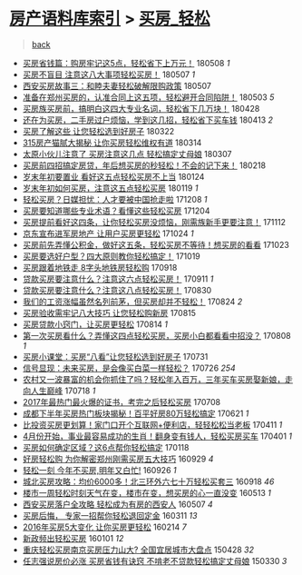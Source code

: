 [房产语料库索引](../../README.md)  > [买房_轻松](买房_轻松.md)
====
> [back](../README.md)

- [买房省钱篇：购房牢记这5点，轻松省下上万元！](http://jkwz.applinzi.com/ittc/7100525983054693382.html#%E4%B9%B0%E6%88%BF%E7%9C%81%E9%92%B1%E7%AF%87%EF%BC%9A%E8%B4%AD%E6%88%BF%E7%89%A2%E8%AE%B0%E8%BF%995%E7%82%B9%EF%BC%8C%E8%BD%BB%E6%9D%BE%E7%9C%81%E4%B8%8B%E4%B8%8A%E4%B8%87%E5%85%83%EF%BC%81) 180508 *1* 
- [买房不盲目 注意这八大事项轻松买房！](http://jkwz.applinzi.com/ittc/7100391291550696458.html#%E4%B9%B0%E6%88%BF%E4%B8%8D%E7%9B%B2%E7%9B%AE+%E6%B3%A8%E6%84%8F%E8%BF%99%E5%85%AB%E5%A4%A7%E4%BA%8B%E9%A1%B9%E8%BD%BB%E6%9D%BE%E4%B9%B0%E6%88%BF%EF%BC%81) 180507 *1* 
- [西安买房故事三：和睦夫妻轻松破解限购政策](http://jkwz.applinzi.com/ittc/7100130783903876106.html#%E8%A5%BF%E5%AE%89%E4%B9%B0%E6%88%BF%E6%95%85%E4%BA%8B%E4%B8%89%EF%BC%9A%E5%92%8C%E7%9D%A6%E5%A4%AB%E5%A6%BB%E8%BD%BB%E6%9D%BE%E7%A0%B4%E8%A7%A3%E9%99%90%E8%B4%AD%E6%94%BF%E7%AD%96) 180507  
- [准备在郑州买房的，认准合同上这五项，轻松避开合同陷阱！](http://jkwz.applinzi.com/ittc/7098810089958016011.html#%E5%87%86%E5%A4%87%E5%9C%A8%E9%83%91%E5%B7%9E%E4%B9%B0%E6%88%BF%E7%9A%84%EF%BC%8C%E8%AE%A4%E5%87%86%E5%90%88%E5%90%8C%E4%B8%8A%E8%BF%99%E4%BA%94%E9%A1%B9%EF%BC%8C%E8%BD%BB%E6%9D%BE%E9%81%BF%E5%BC%80%E5%90%88%E5%90%8C%E9%99%B7%E9%98%B1%EF%BC%81) 180503 *5* 
- [买房族买房前，搞明白这四大专业名词，轻松省下几万块！](http://jkwz.applinzi.com/ittc/7096975314741888010.html#%E4%B9%B0%E6%88%BF%E6%97%8F%E4%B9%B0%E6%88%BF%E5%89%8D%EF%BC%8C%E6%90%9E%E6%98%8E%E7%99%BD%E8%BF%99%E5%9B%9B%E5%A4%A7%E4%B8%93%E4%B8%9A%E5%90%8D%E8%AF%8D%EF%BC%8C%E8%BD%BB%E6%9D%BE%E7%9C%81%E4%B8%8B%E5%87%A0%E4%B8%87%E5%9D%97%EF%BC%81) 180428  
- [还在为买房，二手房过户烦恼，学到这几招，轻松省下买车钱](http://jkwz.applinzi.com/ittc/7091465718828893195.html#%E8%BF%98%E5%9C%A8%E4%B8%BA%E4%B9%B0%E6%88%BF%EF%BC%8C%E4%BA%8C%E6%89%8B%E6%88%BF%E8%BF%87%E6%88%B7%E7%83%A6%E6%81%BC%EF%BC%8C%E5%AD%A6%E5%88%B0%E8%BF%99%E5%87%A0%E6%8B%9B%EF%BC%8C%E8%BD%BB%E6%9D%BE%E7%9C%81%E4%B8%8B%E4%B9%B0%E8%BD%A6%E9%92%B1) 180413 *2* 
- [买房了解这些 让您轻松选到好房子](http://jkwz.applinzi.com/ittc/7083242925805011978.html#%E4%B9%B0%E6%88%BF%E4%BA%86%E8%A7%A3%E8%BF%99%E4%BA%9B+%E8%AE%A9%E6%82%A8%E8%BD%BB%E6%9D%BE%E9%80%89%E5%88%B0%E5%A5%BD%E6%88%BF%E5%AD%90) 180322  
- [315房产猫腻大揭秘 让你买房轻松维权有道](http://jkwz.applinzi.com/ittc/7080334705159570449.html#315%E6%88%BF%E4%BA%A7%E7%8C%AB%E8%85%BB%E5%A4%A7%E6%8F%AD%E7%A7%98+%E8%AE%A9%E4%BD%A0%E4%B9%B0%E6%88%BF%E8%BD%BB%E6%9D%BE%E7%BB%B4%E6%9D%83%E6%9C%89%E9%81%93) 180314  
- [太原小伙儿注意了 买房注意这几点 轻松搞定丈母娘](http://jkwz.applinzi.com/ittc/7077742573693436934.html#%E5%A4%AA%E5%8E%9F%E5%B0%8F%E4%BC%99%E5%84%BF%E6%B3%A8%E6%84%8F%E4%BA%86+%E4%B9%B0%E6%88%BF%E6%B3%A8%E6%84%8F%E8%BF%99%E5%87%A0%E7%82%B9+%E8%BD%BB%E6%9D%BE%E6%90%9E%E5%AE%9A%E4%B8%88%E6%AF%8D%E5%A8%98) 180307  
- [买房前四招搞定房贷，年后想买房的秒轻松！不会的记下来！](http://jkwz.applinzi.com/ittc/7071213895220200455.html#%E4%B9%B0%E6%88%BF%E5%89%8D%E5%9B%9B%E6%8B%9B%E6%90%9E%E5%AE%9A%E6%88%BF%E8%B4%B7%EF%BC%8C%E5%B9%B4%E5%90%8E%E6%83%B3%E4%B9%B0%E6%88%BF%E7%9A%84%E7%A7%92%E8%BD%BB%E6%9D%BE%EF%BC%81%E4%B8%8D%E4%BC%9A%E7%9A%84%E8%AE%B0%E4%B8%8B%E6%9D%A5%EF%BC%81) 180218  
- [岁末年初要置业 看好这五点轻松买房不上当](http://jkwz.applinzi.com/ittc/7062106170376848401.html#%E5%B2%81%E6%9C%AB%E5%B9%B4%E5%88%9D%E8%A6%81%E7%BD%AE%E4%B8%9A+%E7%9C%8B%E5%A5%BD%E8%BF%99%E4%BA%94%E7%82%B9%E8%BD%BB%E6%9D%BE%E4%B9%B0%E6%88%BF%E4%B8%8D%E4%B8%8A%E5%BD%93) 180124  
- [岁末年初如何买房，注意这五点轻松买房](http://jkwz.applinzi.com/ittc/7060224550673843217.html#%E5%B2%81%E6%9C%AB%E5%B9%B4%E5%88%9D%E5%A6%82%E4%BD%95%E4%B9%B0%E6%88%BF%EF%BC%8C%E6%B3%A8%E6%84%8F%E8%BF%99%E4%BA%94%E7%82%B9%E8%BD%BB%E6%9D%BE%E4%B9%B0%E6%88%BF) 180119 *1* 
- [轻松买房？日媒担忧：人才要被中国抢走啦](http://jkwz.applinzi.com/ittc/7044841835065771024.html#%E8%BD%BB%E6%9D%BE%E4%B9%B0%E6%88%BF%EF%BC%9F%E6%97%A5%E5%AA%92%E6%8B%85%E5%BF%A7%EF%BC%9A%E4%BA%BA%E6%89%8D%E8%A6%81%E8%A2%AB%E4%B8%AD%E5%9B%BD%E6%8A%A2%E8%B5%B0%E5%95%A6) 171208 *1* 
- [买房要知道哪些专业术语？看懂这些轻松买房](http://jkwz.applinzi.com/ittc/7043230557905880081.html#%E4%B9%B0%E6%88%BF%E8%A6%81%E7%9F%A5%E9%81%93%E5%93%AA%E4%BA%9B%E4%B8%93%E4%B8%9A%E6%9C%AF%E8%AF%AD%EF%BC%9F%E7%9C%8B%E6%87%82%E8%BF%99%E4%BA%9B%E8%BD%BB%E6%9D%BE%E4%B9%B0%E6%88%BF) 171204  
- [买房提前看好这四条，让你轻松买房没烦恼，刚需族新手更要注意！](http://jkwz.applinzi.com/ittc/7035198716531704848.html#%E4%B9%B0%E6%88%BF%E6%8F%90%E5%89%8D%E7%9C%8B%E5%A5%BD%E8%BF%99%E5%9B%9B%E6%9D%A1%EF%BC%8C%E8%AE%A9%E4%BD%A0%E8%BD%BB%E6%9D%BE%E4%B9%B0%E6%88%BF%E6%B2%A1%E7%83%A6%E6%81%BC%EF%BC%8C%E5%88%9A%E9%9C%80%E6%97%8F%E6%96%B0%E6%89%8B%E6%9B%B4%E8%A6%81%E6%B3%A8%E6%84%8F%EF%BC%81) 171112  
- [京东宣布进军房地产 让用户买房更轻松](http://jkwz.applinzi.com/ittc/7028106367926273041.html#%E4%BA%AC%E4%B8%9C%E5%AE%A3%E5%B8%83%E8%BF%9B%E5%86%9B%E6%88%BF%E5%9C%B0%E4%BA%A7+%E8%AE%A9%E7%94%A8%E6%88%B7%E4%B9%B0%E6%88%BF%E6%9B%B4%E8%BD%BB%E6%9D%BE) 171024 *1* 
- [买房前先弄懂公积金，做好这五条，轻松买房不等待！想买房的看看](http://jkwz.applinzi.com/ittc/7027662070139585552.html#%E4%B9%B0%E6%88%BF%E5%89%8D%E5%85%88%E5%BC%84%E6%87%82%E5%85%AC%E7%A7%AF%E9%87%91%EF%BC%8C%E5%81%9A%E5%A5%BD%E8%BF%99%E4%BA%94%E6%9D%A1%EF%BC%8C%E8%BD%BB%E6%9D%BE%E4%B9%B0%E6%88%BF%E4%B8%8D%E7%AD%89%E5%BE%85%EF%BC%81%E6%83%B3%E4%B9%B0%E6%88%BF%E7%9A%84%E7%9C%8B%E7%9C%8B) 171023  
- [买房要选好户型？四大原则教你轻松搞定！](http://jkwz.applinzi.com/ittc/7026237625718014993.html#%E4%B9%B0%E6%88%BF%E8%A6%81%E9%80%89%E5%A5%BD%E6%88%B7%E5%9E%8B%EF%BC%9F%E5%9B%9B%E5%A4%A7%E5%8E%9F%E5%88%99%E6%95%99%E4%BD%A0%E8%BD%BB%E6%9D%BE%E6%90%9E%E5%AE%9A%EF%BC%81) 171019  
- [买房跟着地铁走 8字头地铁房轻松购](http://jkwz.applinzi.com/ittc/7014429399552885777.html#%E4%B9%B0%E6%88%BF%E8%B7%9F%E7%9D%80%E5%9C%B0%E9%93%81%E8%B5%B0+8%E5%AD%97%E5%A4%B4%E5%9C%B0%E9%93%81%E6%88%BF%E8%BD%BB%E6%9D%BE%E8%B4%AD) 170918  
- [贷款买房要注意什么？注意这六点轻松买房！](http://jkwz.applinzi.com/ittc/7012099487391286289.html#%E8%B4%B7%E6%AC%BE%E4%B9%B0%E6%88%BF%E8%A6%81%E6%B3%A8%E6%84%8F%E4%BB%80%E4%B9%88%EF%BC%9F%E6%B3%A8%E6%84%8F%E8%BF%99%E5%85%AD%E7%82%B9%E8%BD%BB%E6%9D%BE%E4%B9%B0%E6%88%BF%EF%BC%81) 170911 *1* 
- [贷款买房要注意什么？注意这八点轻松买房！](http://jkwz.applinzi.com/ittc/7007537235141067792.html#%E8%B4%B7%E6%AC%BE%E4%B9%B0%E6%88%BF%E8%A6%81%E6%B3%A8%E6%84%8F%E4%BB%80%E4%B9%88%EF%BC%9F%E6%B3%A8%E6%84%8F%E8%BF%99%E5%85%AB%E7%82%B9%E8%BD%BB%E6%9D%BE%E4%B9%B0%E6%88%BF%EF%BC%81) 170830  
- [我们的工资涨幅虽然名列前茅，但买房却并不轻松！](http://jkwz.applinzi.com/ittc/7005319235621094416.html#%E6%88%91%E4%BB%AC%E7%9A%84%E5%B7%A5%E8%B5%84%E6%B6%A8%E5%B9%85%E8%99%BD%E7%84%B6%E5%90%8D%E5%88%97%E5%89%8D%E8%8C%85%EF%BC%8C%E4%BD%86%E4%B9%B0%E6%88%BF%E5%8D%B4%E5%B9%B6%E4%B8%8D%E8%BD%BB%E6%9D%BE%EF%BC%81) 170824 *2* 
- [买房验收需牢记八大技巧 让您轻松购新房](http://jkwz.applinzi.com/ittc/7002040293355160592.html#%E4%B9%B0%E6%88%BF%E9%AA%8C%E6%94%B6%E9%9C%80%E7%89%A2%E8%AE%B0%E5%85%AB%E5%A4%A7%E6%8A%80%E5%B7%A7+%E8%AE%A9%E6%82%A8%E8%BD%BB%E6%9D%BE%E8%B4%AD%E6%96%B0%E6%88%BF) 170815  
- [买房贷款小窍门，让买房更轻松](http://jkwz.applinzi.com/ittc/7001588569884591121.html#%E4%B9%B0%E6%88%BF%E8%B4%B7%E6%AC%BE%E5%B0%8F%E7%AA%8D%E9%97%A8%EF%BC%8C%E8%AE%A9%E4%B9%B0%E6%88%BF%E6%9B%B4%E8%BD%BB%E6%9D%BE) 170814 *1* 
- [第一次买房看什么？弄懂这四点轻松买房，买房小白都看看中招没？](http://jkwz.applinzi.com/ittc/6999474984039482385.html#%E7%AC%AC%E4%B8%80%E6%AC%A1%E4%B9%B0%E6%88%BF%E7%9C%8B%E4%BB%80%E4%B9%88%EF%BC%9F%E5%BC%84%E6%87%82%E8%BF%99%E5%9B%9B%E7%82%B9%E8%BD%BB%E6%9D%BE%E4%B9%B0%E6%88%BF%EF%BC%8C%E4%B9%B0%E6%88%BF%E5%B0%8F%E7%99%BD%E9%83%BD%E7%9C%8B%E7%9C%8B%E4%B8%AD%E6%8B%9B%E6%B2%A1%EF%BC%9F) 170808 *1* 
- [买房小课堂：买房“八看”让您轻松选到好房子](http://jkwz.applinzi.com/ittc/6996498638145324049.html#%E4%B9%B0%E6%88%BF%E5%B0%8F%E8%AF%BE%E5%A0%82%EF%BC%9A%E4%B9%B0%E6%88%BF%E2%80%9C%E5%85%AB%E7%9C%8B%E2%80%9D%E8%AE%A9%E6%82%A8%E8%BD%BB%E6%9D%BE%E9%80%89%E5%88%B0%E5%A5%BD%E6%88%BF%E5%AD%90) 170731  
- [信号显现：未来买房，是会像买白菜一样轻松？](http://jkwz.applinzi.com/ittc/6994661629466510353.html#%E4%BF%A1%E5%8F%B7%E6%98%BE%E7%8E%B0%EF%BC%9A%E6%9C%AA%E6%9D%A5%E4%B9%B0%E6%88%BF%EF%BC%8C%E6%98%AF%E4%BC%9A%E5%83%8F%E4%B9%B0%E7%99%BD%E8%8F%9C%E4%B8%80%E6%A0%B7%E8%BD%BB%E6%9D%BE%EF%BC%9F) 170726 *254* 
- [农村又一波暴富的机会你抓住了吗？轻松年入百万，三年买车买房娶新娘，走向人生巅峰](http://jkwz.applinzi.com/ittc/6991615726304363537.html#%E5%86%9C%E6%9D%91%E5%8F%88%E4%B8%80%E6%B3%A2%E6%9A%B4%E5%AF%8C%E7%9A%84%E6%9C%BA%E4%BC%9A%E4%BD%A0%E6%8A%93%E4%BD%8F%E4%BA%86%E5%90%97%EF%BC%9F%E8%BD%BB%E6%9D%BE%E5%B9%B4%E5%85%A5%E7%99%BE%E4%B8%87%EF%BC%8C%E4%B8%89%E5%B9%B4%E4%B9%B0%E8%BD%A6%E4%B9%B0%E6%88%BF%E5%A8%B6%E6%96%B0%E5%A8%98%EF%BC%8C%E8%B5%B0%E5%90%91%E4%BA%BA%E7%94%9F%E5%B7%85%E5%B3%B0) 170718 *1* 
- [2017年最热门最火爆的证书，考完之后轻松买房](http://jkwz.applinzi.com/ittc/6987686091359257605.html#2017%E5%B9%B4%E6%9C%80%E7%83%AD%E9%97%A8%E6%9C%80%E7%81%AB%E7%88%86%E7%9A%84%E8%AF%81%E4%B9%A6%EF%BC%8C%E8%80%83%E5%AE%8C%E4%B9%8B%E5%90%8E%E8%BD%BB%E6%9D%BE%E4%B9%B0%E6%88%BF) 170708  
- [成都下半年买房热门板块揭秘！百平好房80万轻松搞定](http://jkwz.applinzi.com/ittc/6981641630334321669.html#%E6%88%90%E9%83%BD%E4%B8%8B%E5%8D%8A%E5%B9%B4%E4%B9%B0%E6%88%BF%E7%83%AD%E9%97%A8%E6%9D%BF%E5%9D%97%E6%8F%AD%E7%A7%98%EF%BC%81%E7%99%BE%E5%B9%B3%E5%A5%BD%E6%88%BF80%E4%B8%87%E8%BD%BB%E6%9D%BE%E6%90%9E%E5%AE%9A) 170621 *1* 
- [比投资买房更划算！家门口开个互联网+便利店，轻轻松松当老板](http://jkwz.applinzi.com/ittc/6955327981097583621.html#%E6%AF%94%E6%8A%95%E8%B5%84%E4%B9%B0%E6%88%BF%E6%9B%B4%E5%88%92%E7%AE%97%EF%BC%81%E5%AE%B6%E9%97%A8%E5%8F%A3%E5%BC%80%E4%B8%AA%E4%BA%92%E8%81%94%E7%BD%91%2B%E4%BE%BF%E5%88%A9%E5%BA%97%EF%BC%8C%E8%BD%BB%E8%BD%BB%E6%9D%BE%E6%9D%BE%E5%BD%93%E8%80%81%E6%9D%BF) 170411 *1* 
- [4月份开始，事业最容易成功的生肖！翻身变有钱人，轻松买房买车](http://jkwz.applinzi.com/ittc/6951524626445370373.html#4%E6%9C%88%E4%BB%BD%E5%BC%80%E5%A7%8B%EF%BC%8C%E4%BA%8B%E4%B8%9A%E6%9C%80%E5%AE%B9%E6%98%93%E6%88%90%E5%8A%9F%E7%9A%84%E7%94%9F%E8%82%96%EF%BC%81%E7%BF%BB%E8%BA%AB%E5%8F%98%E6%9C%89%E9%92%B1%E4%BA%BA%EF%BC%8C%E8%BD%BB%E6%9D%BE%E4%B9%B0%E6%88%BF%E4%B9%B0%E8%BD%A6) 170401 *1* 
- [买房如何确定区域？这6点帮你轻松搞定](http://jkwz.applinzi.com/ittc/6924518576395650052.html#%E4%B9%B0%E6%88%BF%E5%A6%82%E4%BD%95%E7%A1%AE%E5%AE%9A%E5%8C%BA%E5%9F%9F%EF%BC%9F%E8%BF%996%E7%82%B9%E5%B8%AE%E4%BD%A0%E8%BD%BB%E6%9D%BE%E6%90%9E%E5%AE%9A) 170118  
- [好房轻松购 为你解密郑州刚需买房五大技巧](http://jkwz.applinzi.com/ittc/6883342240528729092.html#%E5%A5%BD%E6%88%BF%E8%BD%BB%E6%9D%BE%E8%B4%AD+%E4%B8%BA%E4%BD%A0%E8%A7%A3%E5%AF%86%E9%83%91%E5%B7%9E%E5%88%9A%E9%9C%80%E4%B9%B0%E6%88%BF%E4%BA%94%E5%A4%A7%E6%8A%80%E5%B7%A7) 160929 *4* 
- [轻松一刻 今年不买房,明年又白忙!](http://jkwz.applinzi.com/ittc/6882288353944273925.html#%E8%BD%BB%E6%9D%BE%E4%B8%80%E5%88%BB+%E4%BB%8A%E5%B9%B4%E4%B8%8D%E4%B9%B0%E6%88%BF%2C%E6%98%8E%E5%B9%B4%E5%8F%88%E7%99%BD%E5%BF%99%21) 160926 *1* 
- [城北买房攻略：均价6000多！北三环外六七十万轻松买套三](http://jkwz.applinzi.com/ittc/6879283626470032389.html#%E5%9F%8E%E5%8C%97%E4%B9%B0%E6%88%BF%E6%94%BB%E7%95%A5%EF%BC%9A%E5%9D%87%E4%BB%B76000%E5%A4%9A%EF%BC%81%E5%8C%97%E4%B8%89%E7%8E%AF%E5%A4%96%E5%85%AD%E4%B8%83%E5%8D%81%E4%B8%87%E8%BD%BB%E6%9D%BE%E4%B9%B0%E5%A5%97%E4%B8%89) 160918 *46* 
- [楼市一周轻松时刻天气在变，楼市在变，想买房的心一直没变](http://jkwz.applinzi.com/ittc/6831812593278518276.html#%E6%A5%BC%E5%B8%82%E4%B8%80%E5%91%A8%E8%BD%BB%E6%9D%BE%E6%97%B6%E5%88%BB%E5%A4%A9%E6%B0%94%E5%9C%A8%E5%8F%98%EF%BC%8C%E6%A5%BC%E5%B8%82%E5%9C%A8%E5%8F%98%EF%BC%8C%E6%83%B3%E4%B9%B0%E6%88%BF%E7%9A%84%E5%BF%83%E4%B8%80%E7%9B%B4%E6%B2%A1%E5%8F%98) 160513 *1* 
- [西安买房落户全攻略 轻松成为有房的西安人](http://jkwz.applinzi.com/ittc/6829396771071329284.html#%E8%A5%BF%E5%AE%89%E4%B9%B0%E6%88%BF%E8%90%BD%E6%88%B7%E5%85%A8%E6%94%BB%E7%95%A5+%E8%BD%BB%E6%9D%BE%E6%88%90%E4%B8%BA%E6%9C%89%E6%88%BF%E7%9A%84%E8%A5%BF%E5%AE%89%E4%BA%BA) 160507 *4* 
- [买房后悔， 专家一招帮你轻松退回定金](http://jkwz.applinzi.com/ittc/6808360213979595781.html#%E4%B9%B0%E6%88%BF%E5%90%8E%E6%82%94%EF%BC%8C+%E4%B8%93%E5%AE%B6%E4%B8%80%E6%8B%9B%E5%B8%AE%E4%BD%A0%E8%BD%BB%E6%9D%BE%E9%80%80%E5%9B%9E%E5%AE%9A%E9%87%91) 160311 *13* 
- [2016年买房5大变化   让你买房更轻松](http://jkwz.applinzi.com/ittc/6798719096858346501.html#2016%E5%B9%B4%E4%B9%B0%E6%88%BF5%E5%A4%A7%E5%8F%98%E5%8C%96+++%E8%AE%A9%E4%BD%A0%E4%B9%B0%E6%88%BF%E6%9B%B4%E8%BD%BB%E6%9D%BE) 160214 *7* 
- [新政频出轻松买房](http://jkwz.applinzi.com/ittc/6782294684659614725.html#%E6%96%B0%E6%94%BF%E9%A2%91%E5%87%BA%E8%BD%BB%E6%9D%BE%E4%B9%B0%E6%88%BF) 160101 *12* 
- [重庆轻松买房南京买房压力山大? 全国宜居城市大盘点](http://jkwz.applinzi.com/ittc/547650611411534371.html#%E9%87%8D%E5%BA%86%E8%BD%BB%E6%9D%BE%E4%B9%B0%E6%88%BF%E5%8D%97%E4%BA%AC%E4%B9%B0%E6%88%BF%E5%8E%8B%E5%8A%9B%E5%B1%B1%E5%A4%A7%3F+%E5%85%A8%E5%9B%BD%E5%AE%9C%E5%B1%85%E5%9F%8E%E5%B8%82%E5%A4%A7%E7%9B%98%E7%82%B9) 150428 *32* 
- [任志强说房价必涨 买房省钱有诀窍 不啃老不贷款轻松搞定丈母娘](http://jkwz.applinzi.com/ittc/547650611400992310.html#%E4%BB%BB%E5%BF%97%E5%BC%BA%E8%AF%B4%E6%88%BF%E4%BB%B7%E5%BF%85%E6%B6%A8+%E4%B9%B0%E6%88%BF%E7%9C%81%E9%92%B1%E6%9C%89%E8%AF%80%E7%AA%8D+%E4%B8%8D%E5%95%83%E8%80%81%E4%B8%8D%E8%B4%B7%E6%AC%BE%E8%BD%BB%E6%9D%BE%E6%90%9E%E5%AE%9A%E4%B8%88%E6%AF%8D%E5%A8%98) 150330 *3* 

